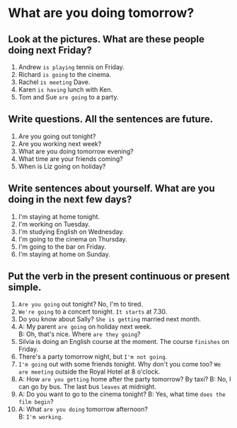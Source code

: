 # What are you doing tomorrow?
## Look at the pictures. What are these people doing next Friday?
1. Andrew `is playing` tennis on Friday.
2. Richard `is going` to the cinema.
3. Rachel `is meeting` Dave.
4. Karen `is having` lunch with Ken.
5. Tom and Sue `are going` to a party.
## Write questions. All the sentences are future.
1. Are you going out tonight?
2. Are you working next week?
3. What are you doing tomorrow evening?
4. What time are your friends coming?
5. When is Liz going on holiday?
## Write sentences about yourself. What are you doing in the next few days?
1. I'm staying at home tonight.
2. I'm working on Tuesday.
3. I'm studying English on Wednesday.
4. I'm going to the cinema on Thursday.
5. I'm going to the bar on Friday.
6. I'm staying at home on Sunday.
## Put the verb in the present continuous or present simple.
1. `Are you going` out tonight? No, I'm to tired.
2. `We're going` to a concert tonight. `It starts` at 7.30.
3. Do you know about Sally? `She is getting` married next month.
4. A: My parent `are going` on holiday next week.  
   B: Oh, that's nice. Where `are they going`?
5. Silvia is doing an English course at the moment. The course `finishes` on Friday.
6. There's a party tomorrow night, but `I'm not going`.
7. `I'm going` out with some friends tonight. Why don't you come too? `We are meeting` outside the Royal Hotel at 8 o'clock.
8. A: How `are you getting` home after the party tomorrow? By taxi?
   B: No, I can go by bus. The last bus `leaves` at midnight.
9. A: Do you want to go to the cinema tonight?
   B: Yes, what time `does the film begin`?
10. A: What `are you doing` tomorrow afternoon?  
    B: `I'm working`.
